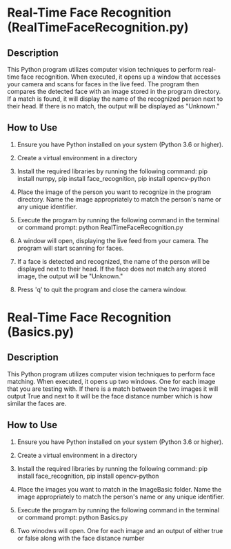 # Real-Time Face Recognition (RealTimeFaceRecognition.py)

## Description
This Python program utilizes computer vision techniques to perform real-time face recognition. When executed, it opens up a window that accesses your camera and scans for faces in the live feed. The program then compares the detected face with an image stored in the program directory. If a match is found, it will display the name of the recognized person next to their head. If there is no match, the output will be displayed as "Unknown."

## How to Use
1. Ensure you have Python installed on your system (Python 3.6 or higher).
2. Create a virtual environment in a directory 
3. Install the required libraries by running the following command:
pip install numpy,
pip install face_recognition,
pip install opencv-python

5. Place the image of the person you want to recognize in the program directory. Name the image appropriately to match the person's name or any unique identifier.

6. Execute the program by running the following command in the terminal or command prompt:
python RealTimeFaceRecognition.py

7. A window will open, displaying the live feed from your camera. The program will start scanning for faces.

8. If a face is detected and recognized, the name of the person will be displayed next to their head. If the face does not match any stored image, the output will be "Unknown."

9. Press 'q' to quit the program and close the camera window.



# Real-Time Face Recognition (Basics.py)

## Description
This Python program utilizes computer vision techniques to perform face matching. When executed, it opens up two windows. One for each image that you are testing with. If there is a match between the two images it will output True and next to it will be the face distance number which is how similar the faces are.

## How to Use
1. Ensure you have Python installed on your system (Python 3.6 or higher).
2. Create a virtual environment in a directory 
3. Install the required libraries by running the following command:
pip install face_recognition,
pip install opencv-python

5. Place the images you want to match in the ImageBasic folder. Name the image appropriately to match the person's name or any unique identifier.

6. Execute the program by running the following command in the terminal or command prompt:
python Basics.py

7. Two winodws will open. One for each image and an output of either true or false along with the face distance number
